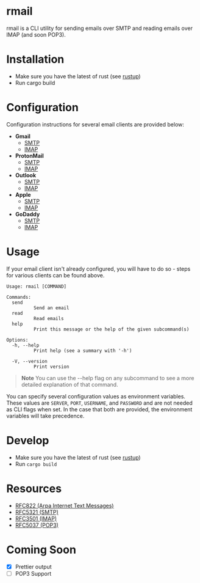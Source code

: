 # rmail

rmail is a CLI utility for sending emails over SMTP and reading emails over IMAP (and soon POP3).

# Installation
- Make sure you have the latest of rust (see [rustup](https://rustup.rs/))
- Run cargo build

# Configuration
Configuration instructions for several email clients are provided below:
- **Gmail**
    - [SMTP](https://support.google.com/mail/answer/7126229?hl=en#zippy=%2Cstep-change-smtp-other-settings-in-your-email-client%2Cstep-check-that-imap-is-turned-on)
    - [IMAP](https://support.google.com/mail/answer/7126229?hl=en#zippy=%2Cstep-change-smtp-other-settings-in-your-email-client%2Cstep-check-that-imap-is-turned-on%2Ci-cant-sign-in-to-my-email-client)
- **ProtonMail**
    - [SMTP](https://proton.me/support/imap-smtp-and-pop3-setup)
    - [IMAP](https://proton.me/support/imap-smtp-and-pop3-setup)
- **Outlook**
    - [SMTP](https://support.microsoft.com/en-us/office/pop-imap-and-smtp-settings-for-outlook-com-d088b986-291d-42b8-9564-9c414e2aa040)
    - [IMAP](https://support.microsoft.com/en-us/office/pop-imap-and-smtp-settings-for-outlook-com-d088b986-291d-42b8-9564-9c414e2aa040)
- **Apple**
    - [SMTP](https://support.apple.com/en-us/HT202304)
    - [IMAP](https://support.apple.com/en-us/HT202304)
- **GoDaddy**
    - [SMTP](https://www.godaddy.com/help/server-and-port-settings-for-workspace-email-6949)
    - [IMAP](https://www.godaddy.com/help/server-and-port-settings-for-workspace-email-6949)


# Usage
 If your email client isn't already configured, you will have to do so - steps for various clients can be found above.

```
Usage: rmail [COMMAND]

Commands:
  send
          Send an email
  read
          Read emails
  help
          Print this message or the help of the given subcommand(s)

Options:
  -h, --help
          Print help (see a summary with '-h')

  -V, --version
          Print version
```
> **Note**
> You can use the --help flag on any subcommand to see a more detailed explanation of that command.

You can specify several configuration values as environment variables. These values are `SERVER`, `PORT`, `USERNAME`, and `PASSWORD` and are not needed as CLI flags when set. In the case that both are provided, the environment variables will take precedence.

# Develop
- Make sure you have the latest of rust (see [rustup](https://rustup.rs/))
- Run `cargo build`

# Resources
- [RFC822 (Arpa Internet Text Messages)](https://www.w3.org/Protocols/rfc822/)
- [RFC5321 (SMTP)](https://www.rfc-editor.org/rfc/rfc5321)
- [RFC3501 (IMAP)](https://www.rfc-editor.org/rfc/rfc9051)
- [RFC5037 (POP3)](https://datatracker.ietf.org/doc/html/rfc5034)

# Coming Soon
- [x] Prettier output
- [ ] POP3 Support
